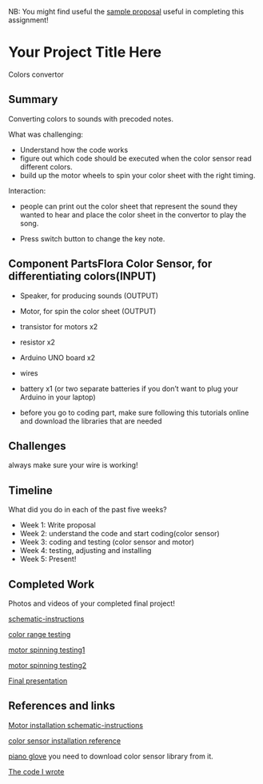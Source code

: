 NB: You might find useful the [sample proposal](https://github.com/zamfi/cca-programming-electronics-fall-2017/blob/master/hw/sample-proposal.md) useful in completing this assignment!

# Your Project Title Here

Colors convertor

## Summary
Converting colors to sounds with precoded notes. 

What was challenging:
* Understand how the code works
* figure out which code should be executed when the color sensor read different colors.
* build up the motor wheels to spin your color sheet with the right timing.

Interaction:
* people can print out the color sheet that represent the sound they wanted to hear and place the color sheet in the convertor to play the song.

* Press switch button to change the key note.


## Component PartsFlora Color Sensor, for differentiating colors(INPUT)

* Speaker, for producing sounds (OUTPUT)
* Motor, for spin the color sheet (OUTPUT)
* transistor for motors x2
* resistor x2
* Arduino UNO board x2
* wires 
* battery x1 (or two separate batteries if you don’t want to plug your Arduino in your laptop)


* before you go to coding part, make sure following this tutorials online and download the libraries that are needed

## Challenges

always make sure your wire is working!


## Timeline

What did you do in each of the past five weeks?

- Week 1: Write proposal
- Week 2: understand the code and start coding(color sensor)
- Week 3: coding and testing (color sensor and motor)
- Week 4: testing, adjusting and installing 
- Week 5: Present!

## Completed Work

Photos and videos of your completed final project!

[schematic-instructions](https://user-images.githubusercontent.com/31739027/34119373-c0bf9528-e3d6-11e7-89c9-f3691147c6c2.JPG)

[color range testing](https://user-images.githubusercontent.com/31739027/34119686-f7fba9cc-e3d7-11e7-815f-357d02d554b6.JPG)

[motor spinning testing1](https://youtu.be/RmAa5N5fa7U)

[motor spinning testing2](https://youtu.be/8mVaTzxilyI)

[Final presentation](https://youtu.be/DnAlE1LfgG8)

## References and links
[Motor installation schematic-instructions]( https://github.com/zamfi/cca-programming-electronics-fall-2017/blob/master/schematic-instructions.pdf ) 

[color sensor installation reference](https://learn.adafruit.com/adafruit-color-sensors/assembly-and-wiring)

[piano glove]( https://learn.adafruit.com/pianoglove) you need to download color sensor library from it.

[The code I wrote](https://github.com/Olivia99/motor/tree/master)
